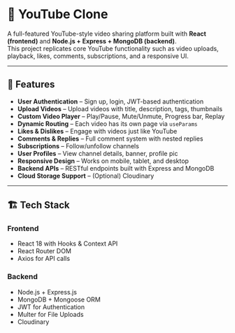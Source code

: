 # 🎥 YouTube Clone

A full-featured YouTube-style video sharing platform built with **React (frontend)** and **Node.js + Express + MongoDB (backend)**.  
This project replicates core YouTube functionality such as video uploads, playback, likes, comments, subscriptions, and a responsive UI.

---

## 🚀 Features

- **User Authentication** – Sign up, login, JWT-based authentication
- **Upload Videos** – Upload videos with title, description, tags, thumbnails
- **Custom Video Player** – Play/Pause, Mute/Unmute, Progress bar, Replay
- **Dynamic Routing** – Each video has its own page via `useParams`
- **Likes & Dislikes** – Engage with videos just like YouTube
- **Comments & Replies** – Full comment system with nested replies
- **Subscriptions** – Follow/unfollow channels
- **User Profiles** – View channel details, banner, profile pic
- **Responsive Design** – Works on mobile, tablet, and desktop
- **Backend APIs** – RESTful endpoints built with Express and MongoDB
- **Cloud Storage Support** – (Optional) Cloudinary

---

## 🏗️ Tech Stack

### Frontend
- React 18 with Hooks & Context API
- React Router DOM
- Axios for API calls

### Backend
- Node.js + Express.js
- MongoDB + Mongoose ORM
- JWT for Authentication
- Multer for File Uploads
- Cloudinary 

